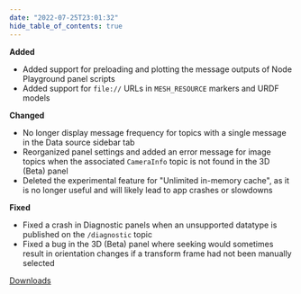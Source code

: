 ```yaml
---
date: "2022-07-25T23:01:32"
hide_table_of_contents: true
---
```


**Added**

- Added support for preloading and plotting the message outputs of Node Playground panel scripts
- Added support for `file://` URLs in `MESH_RESOURCE` markers and URDF models

**Changed**

- No longer display message frequency for topics with a single message in the Data source sidebar tab
- Reorganized panel settings and added an error message for image topics when the associated `CameraInfo` topic is not found in the 3D (Beta) panel
- Deleted the experimental feature for "Unlimited in-memory cache", as it is no longer useful and will likely lead to app crashes or slowdowns

**Fixed**

- Fixed a crash in Diagnostic panels when an unsupported datatype is published on the `/diagnostic` topic
- Fixed a bug in the 3D (Beta) panel where seeking would sometimes result in orientation changes if a transform frame had not been manually selected

[Downloads](https://github.com/foxglove/studio/releases/tag/v1.19.0)
